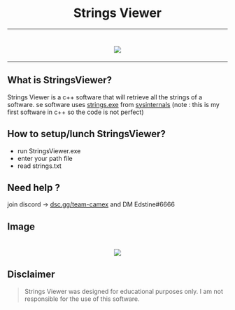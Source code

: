 <h1 align="center">
  <br>
  Strings Viewer 
  <br>
</h1>

---

<h1 align="center">
  <img src="https://cdn.discordapp.com/attachments/1058811262445817936/1094697381594935458/b336c8475be8102c40f7175cca2275fd.gif">
</h1>

---

## What is StringsViewer?

Strings Viewer is a c++ software that will retrieve all the strings of a software. se software uses [strings.exe](https://learn.microsoft.com/en-us/sysinternals/downloads/strings) from [sysinternals](https://learn.microsoft.com/en-us/sysinternals/) (note : this is my first software in c++ so the code is not perfect)

## How to setup/lunch StringsViewer?

- run StringsViewer.exe
- enter your path file
- read strings.txt

## Need help ?
join discord -> [dsc.gg/team-camex](https://dsc.gg/team-camex) and DM Edstine#6666

## Image
<h1 align="center">
  <img src="https://i.imgur.com/tYSWch4.png">
</h1>

## Disclaimer

> Strings Viewer was designed for educational purposes only. I am not responsible for the use of this software.
